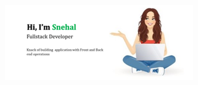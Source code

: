 <a href="https://snehal-portfolio.web.app/">
<img src="https://github.com/snehalkdm2191/snehalkdm2191/blob/main/BannerSnehal.png" alt="banner snehal">
</a> 
